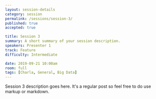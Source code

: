 ```yaml
---
layout: session-details
category: session
permalink: /sessions/session-3/
published: true
accepted: true

title: Session 3
summary: A short summary of your session description.
speakers: Presenter 1
track: Feature
difficulty: Intermediate

date: 2019-09-21 10:00am
room: full
tags: [Charla, General, Big Data]
---
```


Session 3 description goes here. It's a regular post so feel free to do use markup or markdown.
